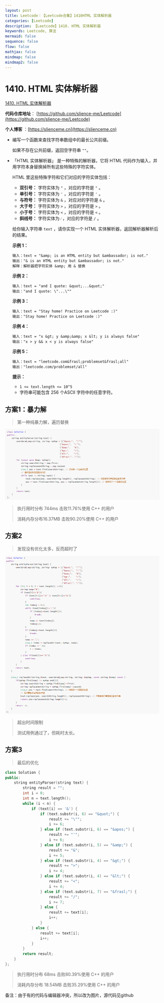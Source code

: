 ```yaml
---
layout: post
title: Leetcode｜【Leetcode合集】1410HTML 实体解析器
categories: [Leetcode]
description: 【Leetcode】1410. HTML 实体解析器
keywords: Leetcode, 算法
mermaid: false
sequence: false
flow: false
mathjax: false
mindmap: false
mindmap2: false
---
```


# 1410. HTML 实体解析器

[1410. HTML 实体解析器](https://leetcode.cn/problems/html-entity-parser/)

**代码仓库地址**： [https://github.com/slience-me/Leetcode](https://github.com/slience-me/Leetcode)

**个人博客** ：[https://slienceme.cn](https://slienceme.cn)

- 编写一个函数来查找字符串数组中的最长公共前缀。

  如果不存在公共前缀，返回空字符串 `""`。

   

- 「HTML 实体解析器」 是一种特殊的解析器，它将 HTML 代码作为输入，并用字符本身替换掉所有这些特殊的字符实体。

  HTML 里这些特殊字符和它们对应的字符实体包括：

  - **双引号：** 字符实体为 `"` ，对应的字符是 `"` 。
  - **单引号：** 字符实体为 `'` ，对应的字符是 `'` 。
  - **与符号：** 字符实体为 `&` ，对应对的字符是 `&` 。
  - **大于号：** 字符实体为 `>` ，对应的字符是 `>` 。
  - **小于号：** 字符实体为 `<` ，对应的字符是 `<` 。
  - **斜线号：** 字符实体为 `⁄` ，对应的字符是 `/` 。

  给你输入字符串 `text` ，请你实现一个 HTML 实体解析器，返回解析器解析后的结果。

   

  **示例 1：**

  ```
  输入：text = "&amp; is an HTML entity but &ambassador; is not."
  输出："& is an HTML entity but &ambassador; is not."
  解释：解析器把字符实体 &amp; 用 & 替换
  ```

  **示例 2：**

  ```
  输入：text = "and I quote: &quot;...&quot;"
  输出："and I quote: \"...\""
  ```

  **示例 3：**

  ```
  输入：text = "Stay home! Practice on Leetcode :)"
  输出："Stay home! Practice on Leetcode :)"
  ```

  **示例 4：**

  ```
  输入：text = "x &gt; y &amp;&amp; x &lt; y is always false"
  输出："x > y && x < y is always false"
  ```

  **示例 5：**

  ```
  输入：text = "leetcode.com&frasl;problemset&frasl;all"
  输出："leetcode.com/problemset/all"
  ```

   

  **提示：**

  - `1 <= text.length <= 10^5`
  - 字符串可能包含 256 个ASCII 字符中的任意字符。



## 方案1：暴力解

> 第一种纯暴力解，遍历替换

![image-20231123101625762](/images/posts/image-20231123101625762.png)

> 执行用时分布 744ms 击败11.76%使用 C++ 的用户
>
> 消耗内存分布16.37MB 击败90.20%使用 C++ 的用户



## 方案2

> 发现没有优化太多，反而超时了

![image-20231123101711544](/images/posts/image-20231123101711544.png)

> 超出时间限制
>
> 测试用例通过了，但耗时太长。

## 方案3

> 最后的优化



```cpp
class Solution {
public:
    string entityParser(string text) {
        string result = "";
        int i = 0;
        int n = text.length();
        while (i < n) {
            if (text[i] == '&') {
                if (text.substr(i, 6) == "&quot;") {
                    result += "\"";
                    i += 6;
                } else if (text.substr(i, 6) == "&apos;") {
                    result += "'";
                    i += 6;
                } else if (text.substr(i, 5) == "&amp;") {
                    result += "&";
                    i += 5;
                } else if (text.substr(i, 4) == "&gt;") {
                    result += ">";
                    i += 4;
                } else if (text.substr(i, 4) == "&lt;") {
                    result += "<";
                    i += 4;
                } else if (text.substr(i, 7) == "&frasl;") {
                    result += "/";
                    i += 7;
                } else {
                    result += text[i];
                    i++;
                }
            } else {
                result += text[i];
                i++;
            }
        }
        return result;
    }
};
```

> 执行用时分布 68ms 击败80.39%使用 C++ 的用户
>
> 消耗内存分布 18.54MB 击败35.29%使用 C++ 的用户



备注：由于有的代码与编辑器冲突，所以改为图片，源代码见github